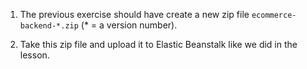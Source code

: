 1. The previous exercise should have create a new zip file `ecommerce-backend-*.zip` (* = a version number).

2. Take this zip file and upload it to Elastic Beanstalk like we did in the lesson.
